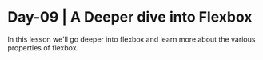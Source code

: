 # Day-09 | A Deeper dive into Flexbox

In this lesson we'll go deeper into flexbox and learn more about the various properties of flexbox.

